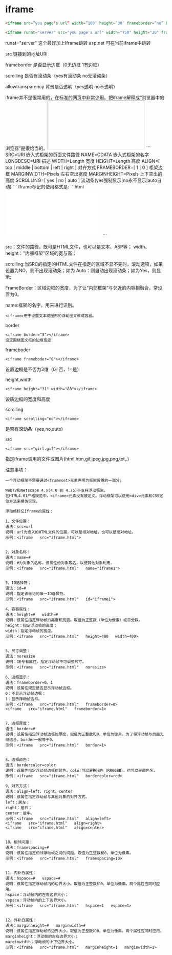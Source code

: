# iframe
```html
<iframe src=”you page’s url” width=”100″ height=”30″ frameborder=”no” border=”0″ marginwidth=”0″ marginheight=”0″ scrolling=”no” allowtransparency=”yes”></iframe>
```
```html
<iframe runat="server" src="you page's url" width="750" height="30" frameborder="no" border="0" marginwidth="0" marginheight="0" scrolling="no" allowtransparency="yes"></iframe>
```

runat="server" 这个最好加上Iframe跳转 asp.net  可在当前iframe中跳转

src 链接到的地址URl

frameborder 是否显示边框（0无边框 1有边框）

scrolling 是否有滚动条（yes有滚动条 no无滚动条）

allowtransparency 背景是否透明（yes透明 no不透明）

iframe并不是很常用的，在标准的网页中非常少用。把iframe解释成“浏览器中的浏览器“是很恰当的。<iframe>也应该是框架的一种形式，它与<frame>不同的是，iframe可以嵌在网页中的任意部分。例如：
<iframe frameborder=0 width=170 height=100 marginheight=0 marginwidth=0 scrolling=no src="move-ad.htm"></iframe>
```
SRC=URI 嵌入式柜架的页面文件路径 
NAME=CDATA 嵌入式柜架的名字 
LONGDESC=URI 描述 
WIDTH=Length 宽度 
HEIGHT=Length 高度 
ALIGN=[ top | middle | bottom | left | right ] 对齐方式 
FRAMEBORDER=[ 1 | 0 ] 柜架边框 
MARGINWIDTH=Pixels 左右空出宽度 
MARGINHEIGHT=Pixels 上下空出的高度 
SCROLLING=[ yes | no | auto ] 流动条(yes强制显示|no永不显示|auto自动)
```
Iframe标记的使用格式是:
```html 
<Iframe src="URL" width="x" height="x" scrolling="[OPTION]" frameborder="x" name="main"></iframe> 
```

src：文件的路径，既可是HTML文件，也可以是文本、ASP等； 
width、height："内部框架"区域的宽与高； 

scrolling:当SRC的指定的HTML文件在指定的区域不显不完时，滚动选项，如果设置为NO，则不出现滚动条；如为 Auto：则自动出现滚动条；如为Yes，则显示; 

FrameBorder：区域边框的宽度，为了让“内部框架“与邻近的内容相融合，常设置为0。 

name:框架的名字，用来进行识别。
```
<iframe>用于设置文本或图形的浮动图文框或容器。 
```
border 
```
<iframe border="3"></iframe> 
设定围绕图文框的边缘宽度 
```

frameboder 
```
<iframe frameboder="0"></iframe> 
```
设置边框是不否为3维（0=否，1=是） 

height,width 
```
<iframe height="31" width="88"></iframe> 
```
设质边框的宽度和高度 

scrolling 
```
<iframe scrolling="no"></iframe> 
```
是否有滚动条（yes,no,auto) 

src 
```
<iframe src="girl.gif"></iframe> 
```
指定iframe调用的文件或图片(html,htm,gif,jpeg,jpg,png,txt,*.*) 

注意事项： 
```
一个浮动框架不需要通过<frameset>元素声明为框架设置的一部分; 

WebTV和Netscape 4.x(4.0 到 4.75)不支持浮动框架。 
在HTML4.01严格规范中，<iframe>元素没有被定义。浮动框架可以使用<div>元素和CSS定位方法来模仿实现。

浮动帧标记Iframe的属性： 

1、文件位置：   
语法：src=url   
说明：url为嵌入的HTML文件的位置，可以是相对地址，也可以是绝对地址。   
示例：<iframe   src="iframe.html">  


2、对象名称：   
语法：name=#   
说明：#为对象的名称。该属性给对象取名，以便其他对象利用。   
示例：<iframe   src="iframe.html"   name="iframe1">  

 
3、ID选择符：   
语法：id=#   
说明：指定该标记的唯一ID选择符。   
示例：<iframe   src="iframe.html"   id="iframe1">  

4、容器属性：   
语法：height=#   width=#   
说明：该属性指定浮动帧的高度和宽度。取值为正整数（单位为像素）或百分数。   
height：指定浮动帧的高度；   
width：指定浮动帧的宽度。   
示例：<iframe   src="iframe.html"   height=400   width=400>  


5、尺寸调整：   
语法：noresize   
说明：IE专有属性，指定浮动帧不可调整尺寸。   
示例：<iframe   src="iframe.html"   noresize>  

6、边框显示：   
语法：frameborder=0、1   
说明：该属性规定是否显示浮动帧边框。   
0：不显示浮动帧边框；   
1：显示浮动帧边框。   
示例：<iframe   src="iframe.html"   frameborder=0>   
<iframe   src="iframe.html"   frameborder=1>  


7、边框厚度：   
语法：border=#   
说明：该属性指定浮动帧边框的厚度，取值为正整数和0，单位为像素。为了将浮动帧与页面无缝结合，border一般等于0。   
示例：<iframe   src="iframe.html"   border=1>  


8、边框颜色：   
语法：bordercolor=color   
说明：该属性指定浮动帧边框的颜色。color可以是RGB色（RRGGBB），也可以是颜色名。   
示例：<iframe   src="iframe.html"   bordercolor=red>  

9、对齐方式：   
语法：align=left、right、center   
说明：该属性指定浮动帧与其他对象的对齐方式。   
left：居左；   
right：居右；   
center：居中。   
示例：<iframe   src="iframe.html"   align=left>   
<iframe   src="iframe.html"   align=right>   
<iframe   src="iframe.html"   align=center>  


10、相邻间距：   
语法：framespacing=#   
说明：该属性指定相邻浮动帧之间的间距。取值为正整数和0，单位为像素。   
示例：<iframe   src="iframe.html"   framespacing=10>  

 
11、内补白属性：   
语法：hspace=#   vspace=#   
说明：该属性指定浮动帧内的边界大小。取值为正整数和0，单位为像素。两个属性应同时应用。   
hspace：浮动帧内的左右边界大小；   
vspace：浮动帧内的上下边界大小。   
示例：<iframe   src="iframe.html"   hspace=1   vspace=1>  


12、外补白属性：   
语法：marginheight=#   marginwidth=#   
说明：该属性指定浮动帧的边界大小。取值为正整数和0，单位为像素。两个属性应同时应用。     
marginheight：浮动帧的左右边界大小；   
marginwidth：浮动帧的上下边界大小。   
示例：<iframe   src="iframe.html"   marginheight=1   marginwidth=1>
```